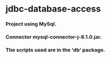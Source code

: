 # jdbc-database-access

### Project using MySql.
### Connector mysql-connector-j-8.1.0.jar.
### The scripts used are in the 'db' package.
